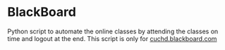# BlackBoard
Python script to automate the online classes by attending the classes on time and logout at the end.
This script is only for 
[cuchd.blackboard.com](cuchd.blackboard.com)
